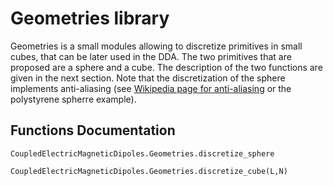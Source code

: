 # Geometries library

Geometries is a small modules allowing to discretize primitives in small cubes, that can be later used in the DDA. The two primitives that are proposed are a sphere and a cube. The description of the two functions are given in the next section. Note that the discretization of the sphere implements anti-aliasing (see [Wikipedia page for anti-aliasing](https://en.wikipedia.org/wiki/Spatial_anti-aliasing) or the polystyrene spherre example).


## Functions Documentation
```@docs
CoupledElectricMagneticDipoles.Geometries.discretize_sphere
```

```@docs
CoupledElectricMagneticDipoles.Geometries.discretize_cube(L,N)
```
